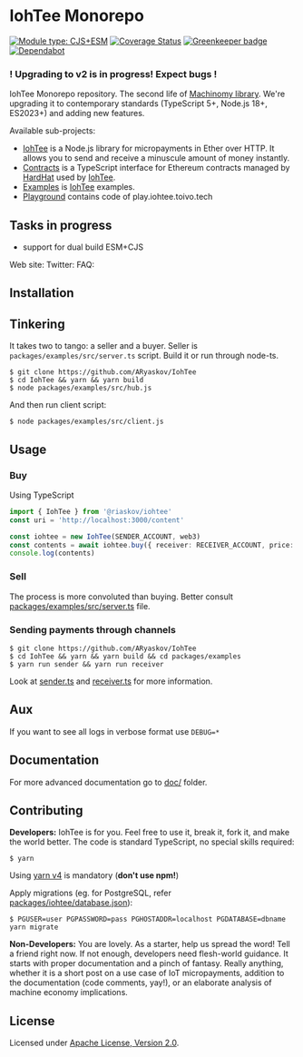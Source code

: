 # IohTee Monorepo 
[![Module type: CJS+ESM](https://img.shields.io/badge/module%20type-cjs%2Besm-brightgreen)]()
[![Coverage Status][codecov-img]][codecov]
[![Greenkeeper badge](https://badges.greenkeeper.io/machinomy/machinomy.svg)](https://greenkeeper.io/)
[![Dependabot](https://badgen.net/badge/Dependabot/enabled/green?icon=dependabot)](https://dependabot.com/)

[codecov]: https://codecov.io/gh/machinomy/machinomy
[codecov-img]: https://codecov.io/gh/machinomy/machinomy/branch/master/graph/badge.svg

### ! Upgrading to v2 is in progress! Expect bugs !

IohTee Monorepo repository. The second life of [Machinomy library](https://github.com/machinomy/machinomy).
We're upgrading it to contemporary standards (TypeScript 5+, Node.js 18+, ES2023+) and adding new features.

Available sub-projects:
- [IohTee](packages/iohtee) is a Node.js library for micropayments in Ether over HTTP. It allows you to send and receive a minuscule amount of money instantly.
- [Contracts](packages/contracts) is a TypeScript interface for Ethereum contracts managed by [HardHat](https://github.com/NomicFoundation/hardhat) used by [IohTee](packages/iohtee).
- [Examples](packages/examples) is [IohTee](packages/iohtee) examples.
- [Playground](packages/playground) contains code of play.iohtee.toivo.tech


## Tasks in progress

- support for dual build ESM+CJS

Web site:
Twitter:
FAQ: 

## Installation

[//]: # (Using [yarn]&#40;https://yarnpkg.com/lang/en/&#41; and Node.js **v18** is mandatory &#40;**don't use npm!**&#41;)

[//]: # ()
[//]: # (    $ yarn add machinomy)

[//]: # ()
[//]: # (The library supports mainnet, Ropsten, and [Rinkeby]&#40;https://www.rinkeby.io/&#41; networks.)

## Tinkering

It takes two to tango: a seller and a buyer. Seller is `packages/examples/src/server.ts` script. Build it or run through node-ts.
```
$ git clone https://github.com/ARyaskov/IohTee
$ cd IohTee && yarn && yarn build
$ node packages/examples/src/hub.js
```

And then run client script:

```
$ node packages/examples/src/client.js
```

## Usage

### Buy

Using TypeScript

```typescript
import { IohTee } from '@riaskov/iohtee'
const uri = 'http://localhost:3000/content'

const iohtee = new IohTee(SENDER_ACCOUNT, web3)
const contents = await iohtee.buy({ receiver: RECEIVER_ACCOUNT, price: 100, gateway: 'http://localhost:3001/accept' })
console.log(contents)
```

### Sell

The process is more convoluted than buying. Better consult [packages/examples/src/server.ts](packages/examples/src/server.ts) file.

### Sending payments through channels

```
$ git clone https://github.com/ARyaskov/IohTee
$ cd IohTee && yarn && yarn build && cd packages/examples
$ yarn run sender && yarn run receiver
```

Look at [sender.ts](packages/examples/src/sender.ts) and [receiver.ts](packages/examples/src/receiver.ts) for more information.

## Aux

If you want to see all logs in verbose format use `DEBUG=*`

## Documentation

For more advanced documentation go to [doc/](doc/) folder.

## Contributing

**Developers:** IohTee is for you. Feel free to use it, break it, fork it, and make the world better. The code is standard TypeScript, no special skills required:

    $ yarn

Using [yarn v4](https://yarnpkg.com/lang/en/) is mandatory (**don't use npm!**)

Apply migrations (eg. for PostgreSQL, refer [packages/iohtee/database.json](packages/iohtee/database.json)):

    $ PGUSER=user PGPASSWORD=pass PGHOSTADDR=localhost PGDATABASE=dbname yarn migrate

**Non-Developers:** You are lovely. As a starter, help us spread the word! Tell a friend right now.
If not enough, developers need flesh-world guidance. It starts with proper documentation and a pinch of fantasy.
Really anything, whether it is a short post on a use case of IoT micropayments, addition to the documentation (code comments, yay!),
or an elaborate analysis of machine economy implications.

## License

Licensed under [Apache License, Version 2.0](https://www.apache.org/licenses/LICENSE-2.0).
